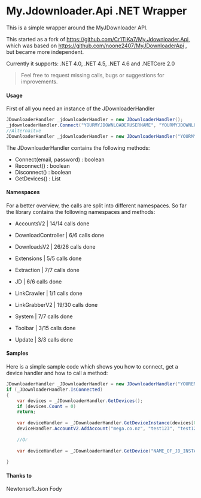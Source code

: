 # My.Jdownloader.Api .NET Wrapper

This is a simple wrapper around the MyJDownloader API.

This started as a fork of https://github.com/Cr1TiKa7/My.Jdownloader.Api, which was 
based on https://github.com/noone2407/MyJDownloaderApi , but became more independent.


Currently it supports: .NET 4.0, .NET 4.5, .NET 4.6 and .NETCore 2.0

> Feel free to request missing calls, bugs or suggestions for improvements.

#### Usage

First of all you need an instance of the JDownloaderHandler
``` c#
JDownloaderHandler _jdownloaderHandler = new JDownloaderHandler();
_jdownloaderHandler.Connect("YOURMYJDOWNLOADERUSERNAME", "YOURMYJDOWNLOADERPASSWORD");
//Alternaitve
JDownloaderHandler _jdownloaderHandler = new JDownloaderHandler("YOURMYJDOWNLOADERUSERNAME", "YOURMYJDOWNLOADERPASSWORD");
```

The JDownloaderHandler contains the following methods:
- Connect(email, password) : boolean
- Reconnect() : boolean
- Disconnect() : boolean
- GetDevices() : List<DeviceObject>

#### Namespaces

For a better overview, the calls are split into different namespaces.
So far the library contains the following namespaces and methods:

- AccountsV2 | 14/14 calls done
  
- DownloadController | 6/6 calls done

- DownloadsV2 | 26/26 calls done
	
- Extensions | 5/5 calls done

- Extraction | 7/7 calls done

- JD | 6/6 calls done
	
- LinkCrawler | 1/1 calls done
    
- LinkGrabberV2 | 19/30 calls done
	
- System | 7/7 calls done

- Toolbar | 3/15 calls done

- Update | 3/3 calls done

#### Samples

Here is a simple sample code which shows you how to connect, get a device handler and how to call a method:

``` c#
JDownloaderHandler _JDownloaderHandler = new JDownloaderHandler("YOUREMAIL","YOURPASSWORD");
if (_JDownloaderHandler.IsConnected)
{
    var devices = _JDownloaderHandler.GetDevices();
    if (devices.Count = 0)
    return;
    
    var deviceHandler = _JDownloaderHandler.GetDeviceInstance(devices[0]);
    deviceHandler.AccountV2.AddAccount("mega.co.nz", "test123", "test123");
    
    //Or
    
    var deviceHandler = _JDownloaderHandler.GetDevice("NAME_OF_JD_INSTANCE");
    
}
``` 

#### Thanks to
Newtonsoft.Json
Fody
